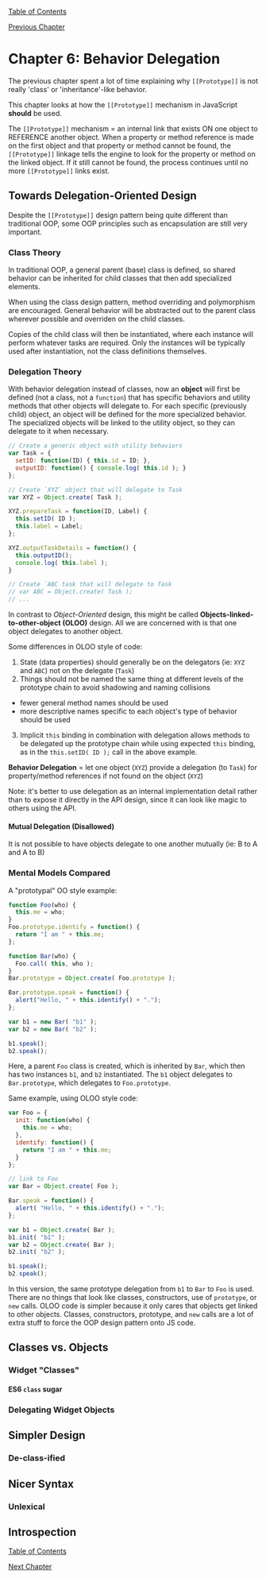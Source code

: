 [Table of Contents](_toc.md)

[Previous Chapter](ch6.md)

# Chapter 6: Behavior Delegation #
The previous chapter spent a lot of time explaining why `[[Prototype]]` is not really 'class' or 'inheritance'-like behavior.

This chapter looks at how the `[[Prototype]]` mechanism in JavaScript **should** be used.

The `[[Prototype]]` mechanism = an internal link that exists ON one object to REFERENCE another object.  When a property or method reference is made
on the first object and that property or method cannot be found, the `[[Prototype]]` linkage tells the engine to look for the property or method on the
linked object.  If it still cannot be found, the process continues until no more `[[Prototype]]` links exist.

## Towards Delegation-Oriented Design ##
Despite the `[[Prototype]]` design pattern being quite different than traditional OOP, some OOP principles such as encapsulation are still very
important.

### Class Theory ###
In traditional OOP, a general parent (base) class is defined, so shared behavior can be inherited for child classes that then add specialized elements.

When using the class design pattern, method overriding and polymorphism are encouraged.  General behavior will be abstracted out to the parent class
wherever possible and overriden on the child classes.

Copies of the child class will then be instantiated, where each instance will perform whatever tasks are required.  Only the instances will be typically
used after instantiation, not the class definitions themselves.

### Delegation Theory ###
With behavior delegation instead of classes, now an **object** will first be defined (not a class, not a `function`) that has specific behaviors and
utility methods that other objects will delegate to.  For each specific (previously child) object, an object will be defined for the more specialized
behavior.  The specialized objects will be linked to the utility object, so they can delegate to it when necessary.

```js
// Create a generic object with utility behaviors
var Task = {
  setID: function(ID) { this.id = ID; },
  outputID: function() { console.log( this.id ); }
};

// Create `XYZ` object that will delegate to Task
var XYZ = Object.create( Task );

XYZ.prepareTask = function(ID, Label) {
  this.setID( ID );
  this.label = Label;
};

XYZ.outputTaskDetails = function() {
  this.outputID();
  console.log( this.label );
}

// Create `ABC task that will delegate to Task
// var ABC = Object.create( Task );
// ...
```

In contrast to *Object-Oriented* design, this might be called **Objects-linked-to-other-object (OLOO)** design.  All we are concerned with is that one 
object delegates to another object.

Some differences in OLOO style of code:
1. State (data properties) should generally be on the delegators (ie: `XYZ` and `ABC`) not on the delegate (`Task`)
2. Things should not be named the same thing at different levels of the prototype chain to avoid shadowing and naming collisions
  - fewer general method names should be used
  - more descriptive names specific to each object's type of behavior should be used
3. Implicit `this` binding in combination with delegation allows methods to be delegated up the prototype chain while using expected `this` binding, as
in the `this.setID( ID );` call in the above example.

**Behavior Delegation** = let one object (`XYZ`) provide a delegation (to `Task`) for property/method references if not found on the object (`XYZ`)

Note: it's better to use delegation as an internal implementation detail rather than to expose it directly in the API design, since it can look like magic
to others using the API.

#### Mutual Delegation (Disallowed) ####
It is not possible to have objects delegate to one another mutually (ie: B to A and A to B)

### Mental Models Compared ###
A "prototypal" OO style example:

```js
function Foo(who) {
  this.me = who;
}
Foo.prototype.identify = function() {
  return "I am " + this.me;
};

function Bar(who) {
  Foo.call( this, who );
}
Bar.prototype = Object.create( Foo.prototype );

Bar.prototype.speak = function() {
  alert("Hello, " + this.identify() + ".");
};

var b1 = new Bar( "b1" );
var b2 = new Bar( "b2" );

b1.speak();
b2.speak();
```

Here, a parent `Foo` class is created, which is inherited by `Bar`, which then has two instances `b1`, and `b2` instantiated.  The `b1` object delegates
to `Bar.prototype`, which delegates to `Foo.prototype`.

Same example, using OLOO style code:

```js
var Foo = {
  init: function(who) {
    this.me = who;
  },
  identify: function() {
    return "I am " + this.me;
  }
};

// link to Foo
var Bar = Object.create( Foo );

Bar.speak = function() {
  alert( "Hello, " + this.identify() + ".");
};

var b1 = Object.create( Bar );
b1.init( "b1" );
var b2 = Object.create( Bar );
b2.init( "b2" );

b1.speak();
b2.speak();
```

In this version, the same prototype delegation from `b1` to `Bar` to `Foo` is used.  There are no things that look like classes, constructors, use of 
`prototype`, or `new` calls.  OLOO code is simpler because it only cares that objects get linked to other objects.  Classes, constructors, prototype, and
`new` calls are a lot of extra stuff to force the OOP design pattern onto JS code.

## Classes vs. Objects ##

### Widget "Classes" ###

#### ES6 `class` sugar ####

### Delegating Widget Objects ###

## Simpler Design ##

### De-class-ified ###

## Nicer Syntax ##

### Unlexical ###

## Introspection ##

[Table of Contents](_toc.md)

[Next Chapter](appendixA.md)
